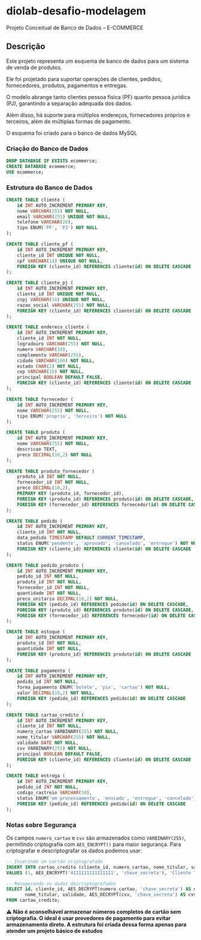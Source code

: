 # diolab-desafio-modelagem
Projeto Conceitual de Banco de Dados – E-COMMERCE

## Descrição
Este projeto representa um esquema de banco de dados para um sistema de venda de produtos. 

Ele foi projetado para suportar operações de clientes, pedidos, fornecedores, produtos, pagamentos e entregas. 

O modelo abrange tanto clientes pessoa física (PF) quanto pessoa jurídica (PJ), garantindo a separação adequada dos dados.

Além disso, há suporte para múltiplos endereços, fornecedores próprios e terceiros, além de múltiplas formas de pagamento.

O esquema foi criado para o banco de dados MySQL

### Criação do Banco de Dados
```sql
DROP DATABASE IF EXISTS ecommerce;
CREATE DATABASE ecommerce;
USE ecommerce;
```

### Estrutura do Banco de Dados
```sql
CREATE TABLE cliente (
    id INT AUTO_INCREMENT PRIMARY KEY,
    nome VARCHAR(255) NOT NULL,
    email VARCHAR(255) UNIQUE NOT NULL,
    telefone VARCHAR(20),
    tipo ENUM('PF', 'PJ') NOT NULL
);

CREATE TABLE cliente_pf (
    id INT AUTO_INCREMENT PRIMARY KEY,
    cliente_id INT UNIQUE NOT NULL,
    cpf VARCHAR(14) UNIQUE NOT NULL,
    FOREIGN KEY (cliente_id) REFERENCES cliente(id) ON DELETE CASCADE
);

CREATE TABLE cliente_pj (
    id INT AUTO_INCREMENT PRIMARY KEY,
    cliente_id INT UNIQUE NOT NULL,
    cnpj VARCHAR(18) UNIQUE NOT NULL,
    razao_social VARCHAR(255) NOT NULL,
    FOREIGN KEY (cliente_id) REFERENCES cliente(id) ON DELETE CASCADE
);

CREATE TABLE endereco_cliente (
    id INT AUTO_INCREMENT PRIMARY KEY,
    cliente_id INT NOT NULL,
    logradouro VARCHAR(255) NOT NULL,
    numero VARCHAR(10),
    complemento VARCHAR(255),
    cidade VARCHAR(100) NOT NULL,
    estado CHAR(2) NOT NULL,
    cep VARCHAR(10) NOT NULL,
    principal BOOLEAN DEFAULT FALSE,
    FOREIGN KEY (cliente_id) REFERENCES cliente(id) ON DELETE CASCADE
);

CREATE TABLE fornecedor (
    id INT AUTO_INCREMENT PRIMARY KEY,
    nome VARCHAR(255) NOT NULL,
    tipo ENUM('proprio', 'terceiro') NOT NULL
);

CREATE TABLE produto (
    id INT AUTO_INCREMENT PRIMARY KEY,
    nome VARCHAR(255) NOT NULL,
    descricao TEXT,
    preco DECIMAL(10,2) NOT NULL
);

CREATE TABLE produto_fornecedor (
    produto_id INT NOT NULL,
    fornecedor_id INT NOT NULL,
    preco DECIMAL(10,2),
    PRIMARY KEY (produto_id, fornecedor_id),
    FOREIGN KEY (produto_id) REFERENCES produto(id) ON DELETE CASCADE,
    FOREIGN KEY (fornecedor_id) REFERENCES fornecedor(id) ON DELETE CASCADE
);

CREATE TABLE pedido (
    id INT AUTO_INCREMENT PRIMARY KEY,
    cliente_id INT NOT NULL,
    data_pedido TIMESTAMP DEFAULT CURRENT_TIMESTAMP,
    status ENUM('pendente', 'aprovado', 'cancelado', 'entregue') NOT NULL,
    FOREIGN KEY (cliente_id) REFERENCES cliente(id) ON DELETE CASCADE
);

CREATE TABLE pedido_produto (
    id INT AUTO_INCREMENT PRIMARY KEY,
    pedido_id INT NOT NULL,
    produto_id INT NOT NULL,
    fornecedor_id INT NOT NULL,
    quantidade INT NOT NULL,
    preco_unitario DECIMAL(10,2) NOT NULL,
    FOREIGN KEY (pedido_id) REFERENCES pedido(id) ON DELETE CASCADE,
    FOREIGN KEY (produto_id) REFERENCES produto(id) ON DELETE CASCADE,
    FOREIGN KEY (fornecedor_id) REFERENCES fornecedor(id) ON DELETE CASCADE
);

CREATE TABLE estoque (
    id INT AUTO_INCREMENT PRIMARY KEY,
    produto_id INT NOT NULL,
    quantidade INT NOT NULL,
    FOREIGN KEY (produto_id) REFERENCES produto(id) ON DELETE CASCADE
);

CREATE TABLE pagamento (
    id INT AUTO_INCREMENT PRIMARY KEY,
    pedido_id INT NOT NULL,
    forma_pagamento ENUM('boleto', 'pix', 'cartao') NOT NULL,
    valor DECIMAL(10,2) NOT NULL,
    FOREIGN KEY (pedido_id) REFERENCES pedido(id) ON DELETE CASCADE
);

CREATE TABLE cartao_credito (
    id INT AUTO_INCREMENT PRIMARY KEY,
    cliente_id INT NOT NULL,
    numero_cartao VARBINARY(255) NOT NULL,
    nome_titular VARCHAR(255) NOT NULL,
    validade DATE NOT NULL,
    cvv VARBINARY(255) NOT NULL,
    principal BOOLEAN DEFAULT FALSE,
    FOREIGN KEY (cliente_id) REFERENCES cliente(id) ON DELETE CASCADE
);

CREATE TABLE entrega (
    id INT AUTO_INCREMENT PRIMARY KEY,
    pedido_id INT NOT NULL,
    codigo_rastreio VARCHAR(50),
    status ENUM('em processamento', 'enviado', 'entregue', 'cancelado') NOT NULL,
    FOREIGN KEY (pedido_id) REFERENCES pedido(id) ON DELETE CASCADE
);
```

### Notas sobre Segurança
Os campos `numero_cartao` e `cvv` são armazenados como `VARBINARY(255)`, permitindo criptografia com `AES_ENCRYPT()` para maior segurança. Para criptografar e descriptografar os dados podemos usar:
```sql
-- Inserindo um cartão criptografado
INSERT INTO cartao_credito (cliente_id, numero_cartao, nome_titular, validade, cvv, principal)
VALUES (1, AES_ENCRYPT('4111111111111111', 'chave_secreta'), 'Cliente Teste', '2026-12-01', AES_ENCRYPT('123', 'chave_secreta'), TRUE);

-- Recuperando os dados descriptografados
SELECT id, cliente_id, AES_DECRYPT(numero_cartao, 'chave_secreta') AS numero_cartao, 
       nome_titular, validade, AES_DECRYPT(cvv, 'chave_secreta') AS cvv, principal
FROM cartao_credito;
```
⚠ **Não é aconselhável armazenar números completos de cartão sem criptografia. O ideal é usar provedores de pagamento para evitar armazenamento direto. A estrutura foi criada dessa forma apenas para atender um projeto básico de estudos**
